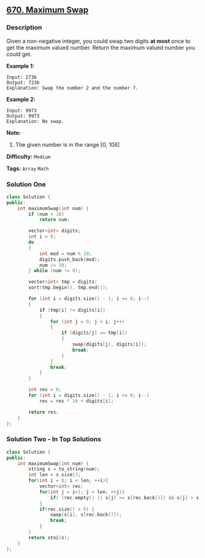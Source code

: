 ## [670. Maximum Swap](https://leetcode.com/problems/maximum-swap/description/)

### Description

Given a non-negative integer, you could swap two digits **at most** once to get the maximum valued number. Return the maximum valued number you could get.

**Example 1:**

```
Input: 2736
Output: 7236
Explanation: Swap the number 2 and the number 7.

```

**Example 2:**

```
Input: 9973
Output: 9973
Explanation: No swap.

```

**Note:**

1. The given number is in the range [0, 108]

**Difficulty:** `Medium`

**Tags:** `Array` `Math`

### Solution One

```c++
class Solution {
public:
    int maximumSwap(int num) {
        if (num < 10)
            return num;

        vector<int> digits;
        int i = 0;
        do
        {
            int mod = num % 10;
            digits.push_back(mod);
            num /= 10;
        } while (num != 0);

        vector<int> tmp = digits;
        sort(tmp.begin(), tmp.end());

        for (int i = digits.size() - 1; i >= 0; i--)
        {
            if (tmp[i] != digits[i])
            {
                for (int j = 0; j < i; j++)
                {
                    if (digits[j] == tmp[i])
                    {
                        swap(digits[j], digits[i]);
                        break;
                    }
                }
                break;
            }
        }

        int res = 0;
        for (int i = digits.size() - 1; i >= 0; i--)
            res = res * 10 + digits[i];

        return res;
    }
};
```

### Solution Two - In Top Solutions

```c++
class Solution {
public:
    int maximumSwap(int num) {
        string s = to_string(num);
        int len = s.size();
        for(int i = 0; i < len; ++i){
            vector<int> rec;
            for(int j = i+1; j < len; ++j){
                if( (rec.empty() || s[j] >= s[rec.back()]) && s[j] > s[i]) rec.push_back(j);
            }
            if(rec.size() > 0) {
                swap(s[i], s[rec.back()]);
                break;
            }
        }
        return stoi(s);
    }
};
```
